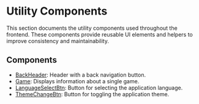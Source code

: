 # Utility Components

This section documents the utility components used throughout the frontend. These components provide reusable UI elements and helpers to improve consistency and maintainability.

## Components

- [BackHeader](./BackHeader.md): Header with a back navigation button.
- [Game](./Game.md): Displays information about a single game.
- [LanguageSelectBtn](./LanguageSelectBtn.md): Button for selecting the application language.
- [ThemeChangeBtn](./ThemeChangeBtn.md): Button for toggling the application theme.
